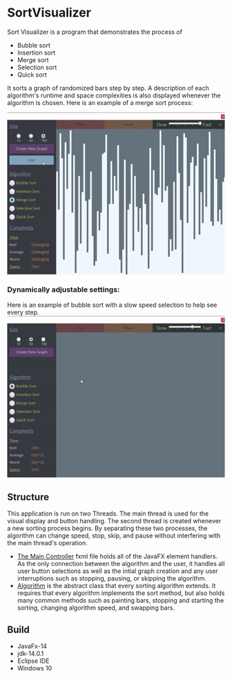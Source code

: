 # SortVisualizer
Sort Visualizer is a program that demonstrates the process of
- Bubble sort
- Insertion sort
- Merge sort
- Selection sort
- Quick sort 

It sorts a graph of randomized bars step by step. A description of each algorithm's runtime and space complexities is also displayed whenever the algorithm is chosen. Here is an example of a merge sort process:

![Demo](mergeSortGif.gif)

### Dynamically adjustable settings:
Here is an example of bubble sort with a slow speed selection to help see every step.
![BubbleDemo](bubbleSortGif.gif)
## Structure
This application is run on two Threads. The main thread is used for the visual display and button handling. The second thread is created whenever a new sorting process begins. By separating these two processes, the algorithm can change speed, stop, skip, and pause without interfering with the main thread's operation.
- [The Main Controller](SortVisualizer/src/application/MainController.java) fxml file holds all of the JavaFX element handlers. As the only connection between the algorithm and the user, it handles all user button selections as well as the intial graph creation and any user interruptions such as stopping, pausing, or skipping the algorithm.
- [Algorithm](SortVisualizer/src/application/SortingAlgs/Algorithm.java) is the abstract class that every sorting algorithm extends. It requires that every algorithm implements the sort method, but also holds many common methods such as painting bars, stopping and starting the sorting, changing algorithm speed, and swapping bars. 

## Build
- JavaFx-14
- jdk-14.0.1
- Eclipse IDE
- Windows 10
